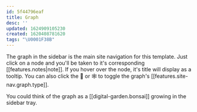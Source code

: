 ```yaml
---
id: 5f44796eaf
title: Graph
desc: ''
updated: 1624909105230
created: 1620408781620
tags: "\U0001F38B"
---
```

The graph in the sidebar is the main site navigation for this template. Just click on a node and you'll be taken to it's corresponding [[features.notes|note]]. If you hover over the node, it's title will display as a tooltip. You can also click the 🌳 or 🕸 to toggle the graph's [[features.site-nav.graph.type]].

You could think of the graph as a [[digital-garden.bonsai]] growing in the sidebar tray.
